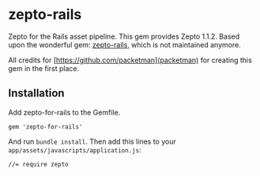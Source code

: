 # zepto-rails
Zepto for the Rails asset pipeline. This gem provides Zepto 1.1.2. Based upon the wonderful gem: [zepto-rails](https://github.com/packetman/zepto-rails), which is not maintained anymore.

All credits for [https://github.com/packetman](packetman) for creating this gem in the first place.

## Installation
Add zepto-for-rails to the Gemfile.

```
gem 'zepto-for-rails'
```

And run `bundle install`. Then add this lines to your `app/assets/javascripts/application.js`:

```
//= require zepto
```
